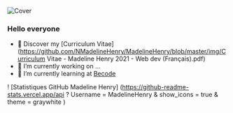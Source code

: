 ![Cover](https://github.com/NMadelineHenry/MadelineHenry/blob/master/img/cover.jpg)

### Hello everyone

- 🔖 Discover my [Curriculum Vitae](https://github.com/NMadelineHenry/MadelineHenry/blob/master/img/Curriculum Vitae - Madeline Henry 2021 - Web dev (Français).pdf)
- 🔭 I’m currently working on ...
- 🌱 I’m currently learning at [Becode](https://becode.org/fr/apprendre/developpeur-web-junior/)

! [Statistiques GitHub Madeline Henry] (https://github-readme-stats.vercel.app/api ? Username = MadelineHenry & show_icons = true & theme = graywhite )
